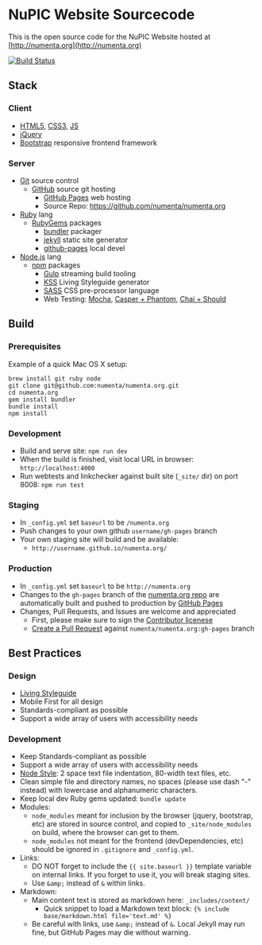 # NuPIC Website Sourcecode

This is the open source code for the NuPIC Website hosted at
[http://numenta.org](http://numenta.org)

[![Build Status](https://travis-ci.org/numenta/numenta.org.png?branch=gh-pages)](https://travis-ci.org/numenta/numenta.org)


## Stack

### Client

* [HTML5](http://en.wikipedia.org/wiki/HTML5),
  [CSS3](http://en.wikipedia.org/wiki/Cascading_Style_Sheets),
  [JS](http://en.wikipedia.org/wiki/ECMAScript)
* [jQuery](http://jquery.com/)
* [Bootstrap](http://getbootstrap.com/) responsive frontend framework

### Server

* [Git](http://git-scm.com/) source control
  * [GitHub](http://github.com) source git hosting
    * [GitHub Pages](https://pages.github.com/) web hosting
    * Source Repo: https://github.com/numenta/numenta.org
* [Ruby](https://www.ruby-lang.org/) lang
  * [RubyGems](https://rubygems.org/) packages
    * [bundler](http://bundler.io/) packager
    * [jekyll](http://jekyllrb.com/) static site generator
    * [github-pages](https://github.com/github/pages-gem) local devel
* [Node.js](https://nodejs.org/) lang
  * [npm](https://www.npmjs.com/) packages
    * [Gulp](https://github.com/gulpjs/gulp) streaming build tooling
    * [KSS](https://github.com/kss-node/kss-node) Living Styleguide generator
    * [SASS](http://sass-lang.com/) CSS pre-processor language
    * Web Testing: [Mocha](http://mochajs.org/), [Casper + Phantom](http://casperjs.org/),
      [Chai + Should](http://chaijs.com/guide/styles/#should)


## Build

### Prerequisites

Example of a quick Mac OS X setup:
```
brew install git ruby node
git clone git@github.com:numenta/numenta.org.git
cd numenta.org
gem install bundler
bundle install
npm install
```

### Development

* Build and serve site: `npm run dev`
* When the build is finished, visit local URL in browser:
  `http://localhost:4000`
* Run webtests and linkchecker against built site (`_site/` dir) on port 8008:
  `npm run test`

### Staging

* In `_config.yml` set `baseurl` to be `/numenta.org`
* Push changes to your own github `username/gh-pages` branch
* Your own staging site will build and be available:
  * `http://username.github.io/numenta.org/`

### Production

* In `_config.yml` set `baseurl` to be `http://numenta.org`
* Changes to the `gh-pages` branch of the
  [numenta.org repo](https://github.com/numenta/numenta.org) are automatically
  built and pushed to production by [GitHub Pages](https://pages.github.com/)
* Changes, Pull Requests, and Issues are welcome and appreciated
  * First, please make sure to sign the
    [Contributor licenese](http://numenta.org/licenses/cl/)
  * [Create a Pull Request](https://help.github.com/articles/using-pull-requests)
    against `numenta/numenta.org:gh-pages` branch


## Best Practices

### Design

* [Living Styleguide](http://numenta.org/styleguide/)
* Mobile First for all design
* Standards-compliant as possible
* Support a wide array of users with accessibility needs

### Development

* Keep Standards-compliant as possible
* Support a wide array of users with accessibility needs
* [Node Style](https://github.com/felixge/node-style-guide): 2 space text file
  indentation, 80-width text files, etc.
* Clean simple file and directory names, no spaces (please use dash "-" instead)
  with lowercase and alphanumeric characters.
* Keep local dev Ruby gems updated: `bundle update`
* Modules:
  * `node_modules` meant for inclusion by the browser (jquery, bootstrap, etc)
    are stored in source control, and copied to `_site/node_modules` on build,
    where the browser can get to them.
  * `node_modules` not meant for the frontend (devDependencies, etc) should
    be ignored in `.gitignore` and `_config.yml`.
* Links:
  * DO NOT forget to include the `{{ site.baseurl }}` template variable on
    internal links. If you forget to use it, you will break staging sites.
  * Use `&amp;` instead of `&` within links.
* Markdown:
  * Main content text is stored as markdown here: `_includes/content/`
    * Quick snippet to load a Markdown text block:
      `{% include base/markdown.html file='text.md' %}`
  * Be careful with links, use `&amp;` instead of `&`. Local Jekyll may run
    fine, but GitHub Pages may die without warning.
